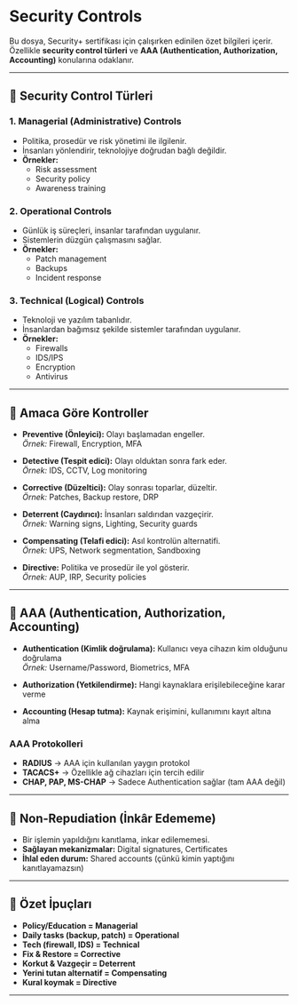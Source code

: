 # Security Controls

Bu dosya, Security+ sertifikası için çalışırken edinilen özet bilgileri içerir. Özellikle **security control türleri** ve **AAA (Authentication, Authorization, Accounting)** konularına odaklanır.

---

## 🔑 Security Control Türleri

### 1. Managerial (Administrative) Controls
- Politika, prosedür ve risk yönetimi ile ilgilenir.
- İnsanları yönlendirir, teknolojiye doğrudan bağlı değildir.
- **Örnekler:**
  - Risk assessment
  - Security policy
  - Awareness training

### 2. Operational Controls
- Günlük iş süreçleri, insanlar tarafından uygulanır.
- Sistemlerin düzgün çalışmasını sağlar.
- **Örnekler:**
  - Patch management
  - Backups
  - Incident response

### 3. Technical (Logical) Controls
- Teknoloji ve yazılım tabanlıdır.
- İnsanlardan bağımsız şekilde sistemler tarafından uygulanır.
- **Örnekler:**
  - Firewalls
  - IDS/IPS
  - Encryption
  - Antivirus

---

## 🔑 Amaca Göre Kontroller

- **Preventive (Önleyici):** Olayı başlamadan engeller.  
  *Örnek:* Firewall, Encryption, MFA

- **Detective (Tespit edici):** Olayı olduktan sonra fark eder.  
  *Örnek:* IDS, CCTV, Log monitoring

- **Corrective (Düzeltici):** Olay sonrası toparlar, düzeltir.  
  *Örnek:* Patches, Backup restore, DRP

- **Deterrent (Caydırıcı):** İnsanları saldırıdan vazgeçirir.  
  *Örnek:* Warning signs, Lighting, Security guards

- **Compensating (Telafi edici):** Asıl kontrolün alternatifi.  
  *Örnek:* UPS, Network segmentation, Sandboxing

- **Directive:** Politika ve prosedür ile yol gösterir.  
  *Örnek:* AUP, IRP, Security policies

---

## 🔑 AAA (Authentication, Authorization, Accounting)

- **Authentication (Kimlik doğrulama):** Kullanıcı veya cihazın kim olduğunu doğrulama  
  *Örnek:* Username/Password, Biometrics, MFA

- **Authorization (Yetkilendirme):** Hangi kaynaklara erişilebileceğine karar verme

- **Accounting (Hesap tutma):** Kaynak erişimini, kullanımını kayıt altına alma

### AAA Protokolleri
- **RADIUS** → AAA için kullanılan yaygın protokol
- **TACACS+** → Özellikle ağ cihazları için tercih edilir
- **CHAP, PAP, MS-CHAP** → Sadece Authentication sağlar (tam AAA değil)

---

## 🔑 Non-Repudiation (İnkâr Edememe)
- Bir işlemin yapıldığını kanıtlama, inkar edilememesi.  
- **Sağlayan mekanizmalar:** Digital signatures, Certificates  
- **İhlal eden durum:** Shared accounts (çünkü kimin yaptığını kanıtlayamazsın)

---

## 📌 Özet İpuçları

- **Policy/Education = Managerial**  
- **Daily tasks (backup, patch) = Operational**  
- **Tech (firewall, IDS) = Technical**  
- **Fix & Restore = Corrective**  
- **Korkut & Vazgeçir = Deterrent**  
- **Yerini tutan alternatif = Compensating**  
- **Kural koymak = Directive**  

---

